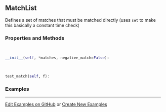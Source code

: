 ## <a id="RynLib.RynUtils.FileMatcher.MatchList">MatchList</a>
Defines a set of matches that must be matched directly (uses `set` to make this basically a constant time check)

### Properties and Methods
<a id="RynLib.RynUtils.FileMatcher.MatchList.__init__">&nbsp;</a>
```python
__init__(self, *matches, negative_match=False): 
```

<a id="RynLib.RynUtils.FileMatcher.MatchList.test_match">&nbsp;</a>
```python
test_match(self, f): 
```

### Examples


___

[Edit Examples on GitHub](https://github.com/McCoyGroup/References/edit/gh-pages/Documentation/examples/RynLib/RynUtils/FileMatcher/MatchList.md) or 
[Create New Examples](https://github.com/McCoyGroup/References/new/gh-pages/?filename=Documentation/examples/RynLib/RynUtils/FileMatcher/MatchList.md)